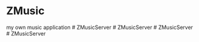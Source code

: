 # ZMusic
my own music application
#   Z M u s i c S e r v e r  
 #   Z M u s i c S e r v e r  
 #   Z M u s i c S e r v e r  
 #   Z M u s i c S e r v e r  
 
